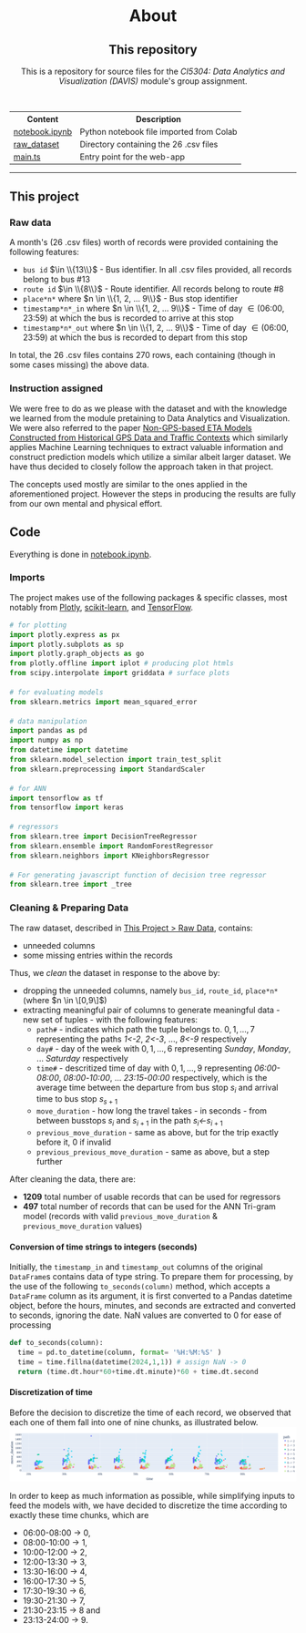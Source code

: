 <div align=center>
  <h1>About</h1>
  <h2>This repository</h2>
  <p>This is a repository for source files for the <i>CI5304: Data Analytics and Visualization (DAVIS)</i> module's group assignment.</p><br />
  <table>
    <tr><th>Content</th><th>Description</th></tr>
    <tr><td><a href=notebook.ipynb>notebook.ipynb</a></td><td>Python notebook file imported from Colab</td></tr>
    <tr><td><a href=raw_dataset>raw_dataset</a></td><td>Directory containing the 26 .csv files</td></tr>
    <tr><td><a href=main.ts>main.ts</a></td><td>Entry point for the web-app</td></tr>
  </table>
  <hr>
</div>

## This project
### Raw data
A month's (26 .csv files) worth of records were provided containing the following features:</p>
- `bus id` $\in \\{13\\}$ - Bus identifier. In all .csv files provided, all records belong to bus #13
- `route id` $\in \\{8\\}$ - Route identifier. All records belong to route #8
- `place*n*` where $n \in \\{1, 2, ... 9\\}$ - Bus stop identifier
- `timestamp*n*_in` where $n \in \\{1, 2, ... 9\\}$ - Time of day $\in (\text{06:00},\text{23:59})$ at which the bus is recorded to arrive at this stop
- `timestamp*n*_out` where $n \in \\{1, 2, ... 9\\}$ - Time of day $\in (\text{06:00},\text{23:59})$ at which the bus is recorded to depart from this stop

In total, the 26 .csv files contains 270 rows, each containing (though in some cases missing) the above data.

### Instruction assigned
We were free to do as we please with the dataset and with the knowledge we learned from the module pretaining to Data Analytics and Visualization. We were also referred to the paper [Non-GPS-based ETA Models Constructed from Historical GPS Data and Traffic Contexts](https://ieeexplore.ieee.org/abstract/document/10147536) which similarly applies Machine Learning techniques to extract valuable information and construct prediction models which utilize a similar albeit larger dataset. We have thus decided to closely follow the approach taken in that project.

The concepts used mostly are similar to the ones applied in the aforementioned project. However the steps in producing the results are fully from our own mental and physical effort.

## Code
Everything is done in [notebook.ipynb](notebook.ipynb).

### Imports
The project makes use of the following packages & specific classes, most notably from [Plotly](https://plotly.com/python/), [scikit-learn](https://scikit-learn.org/stable/index.html), and [TensorFlow](https://www.tensorflow.org/).

```Python
# for plotting
import plotly.express as px
import plotly.subplots as sp
import plotly.graph_objects as go
from plotly.offline import iplot # producing plot htmls
from scipy.interpolate import griddata # surface plots

# for evaluating models
from sklearn.metrics import mean_squared_error

# data manipulation
import pandas as pd
import numpy as np
from datetime import datetime
from sklearn.model_selection import train_test_split
from sklearn.preprocessing import StandardScaler

# for ANN
import tensorflow as tf
from tensorflow import keras

# regressors
from sklearn.tree import DecisionTreeRegressor
from sklearn.ensemble import RandomForestRegressor
from sklearn.neighbors import KNeighborsRegressor

# For generating javascript function of decision tree regressor
from sklearn.tree import _tree
```

### Cleaning & Preparing Data
The raw dataset, described in [This Project > Raw Data](#raw-data), contains:
- unneeded columns
- some missing entries within the records

Thus, we _clean_ the dataset in response to the above by:
- dropping the unneeded columns, namely `bus_id`, `route_id`, `place*n*` (where $n \in \[0,9\]$)
- extracting meaningful pair of columns to generate meaningful data - new set of tuples - with the following features:
  - `path#` - indicates which path the tuple belongs to. $0,1,\ldots,7$ representing the paths _1<-2_, _2<-3_, ..., _8<-9_ respectively
  - `day#` - day of the week with $0,1,\ldots,6$ representing _Sunday_, _Monday_, ... _Saturday_ respectively
  - `time#` - descritized time of day with $0,1,\ldots,9$ representing _06:00-08:00_, _08:00_-_10:00_, ... _23:15_-_00:00_ respectively, which is the average time between the departure from bus stop $s_i$ and arrival time to bus stop $s_{{s+1}}$
  - `move_duration` - how long the travel takes - in seconds - from between busstops $s_i$ and $s_{{i+1}}$ in the path $s_i$_<-_$s_{{i+1}}$
  - `previous_move_duration` - same as above, but for the trip exactly before it, 0 if invalid
  - `previous_previous_move_duration` - same as above, but a step further
 
After cleaning the data, there are:
- **1209** total number of usable records that can be used for regressors
- **497** total number of records that can be used for the ANN Tri-gram model (records with valid `previous_move_duration` & `previous_move_duration` values)

#### Conversion of time strings to integers (seconds)
Initially, the `timestamp_in` and `timestamp_out` columns of the original `DataFrame`s contains data of type string. To prepare them for processing, by the use of the following `to_seconds(column)` method, which accepts a `DataFrame` column as its argument, it is first converted to a Pandas datetime object, before the hours, minutes, and seconds are extracted and converted to seconds, ignoring the date. NaN values are converted to 0 for ease of processing
```Python
def to_seconds(column):
  time = pd.to_datetime(column, format= '%H:%M:%S' )
  time = time.fillna(datetime(2024,1,1)) # assign NaN -> 0
  return (time.dt.hour*60+time.dt.minute)*60 + time.dt.second
```

#### Discretization of time
Before the decision to discretize the time of each record, we observed that each one of them fall into one of nine chunks, as illustrated below.
[![](repo_assets/time_chunks.png)](#)

In order to keep as much information as possible, while simplifying inputs to feed the models with, we have decided to discretize the time according to exactly these time chunks, which are
- 06:00-08:00 -> 0,
- 08:00-10:00 -> 1,
- 10:00-12:00 -> 2,
- 12:00-13:30 -> 3,
- 13:30-16:00 -> 4,
- 16:00-17:30 -> 5,
- 17:30-19:30 -> 6,
- 19:30-21:30 -> 7,
- 21:30-23:15 -> 8 and
- 23:13-24:00 -> 9.
